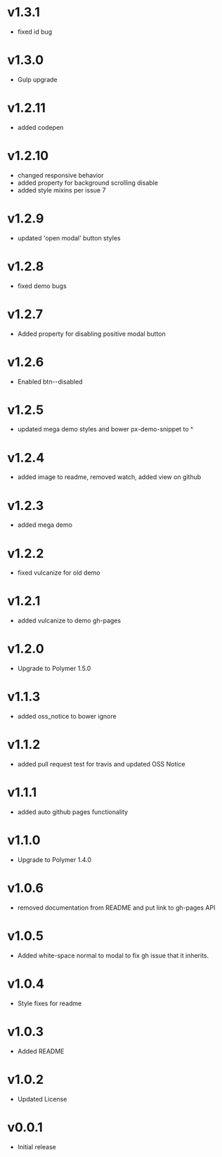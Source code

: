 v1.3.1
==================
* fixed id bug

v1.3.0
==================
* Gulp upgrade

v1.2.11
==================
* added codepen

v1.2.10
==================
* changed responsive behavior
* added property for background scrolling disable
* added style mixins per issue 7

v1.2.9
==================
* updated 'open modal' button styles

v1.2.8
==================
* fixed demo bugs

v1.2.7
==================
* Added property for disabling positive modal button

v1.2.6
==================
* Enabled btn--disabled

v1.2.5
==================
* updated mega demo styles and bower px-demo-snippet to ^

v1.2.4
==================
* added image to readme, removed watch, added view on github

v1.2.3
==================
* added mega demo

v1.2.2
==================
* fixed vulcanize for old demo

v1.2.1
==================
* added vulcanize to demo gh-pages

v1.2.0
==================
* Upgrade to Polymer 1.5.0

v1.1.3
==================
* added oss_notice to bower ignore

v1.1.2
==================
* added pull request test for travis and updated OSS Notice

v1.1.1
==================
* added auto github pages functionality

v1.1.0
==================
* Upgrade to Polymer 1.4.0

v1.0.6
==================
* removed documentation from README and put link to gh-pages API

v1.0.5
==================
* Added white-space normal to modal to fix gh issue that it inherits.

v1.0.4
==================
* Style fixes for readme

v1.0.3
==================
* Added README

v1.0.2
==================
* Updated License

v0.0.1
==================
* Initial release
